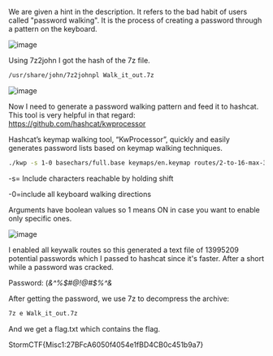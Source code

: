 
We are given a hint in the description. It refers to the bad habit of users called "password walking". It is the process of creating a password through a pattern on the keyboard.

![image](https://user-images.githubusercontent.com/80063008/137868186-fce46bdc-0cb9-4e7f-9ae5-97f271706875.png)


Using 7z2john I got the hash of the 7z file.

```bash
/usr/share/john/7z2johnpl Walk_it_out.7z
```
![image](https://user-images.githubusercontent.com/80063008/137868210-1192dfde-f55c-4f7e-a8a9-16b74563c57a.png)


Now I need to generate a password walking pattern and feed it to hashcat. This tool is very helpful in that regard: https://github.com/hashcat/kwprocessor

Hashcat’s keymap walking tool, “KwProcessor”, quickly and easily generates password lists based on keymap walking techniques.

```bash
./kwp -s 1-0 basechars/full.base keymaps/en.keymap routes/2-to-16-max-3-direction-changes.route -o potential_passwords.txt
```
-s= Include characters reachable by holding shift

-0=include all keyboard walking directions

Arguments have boolean values so 1 means ON in case you want to enable only specific ones.

![image](https://user-images.githubusercontent.com/80063008/137868248-07fa31d2-bff8-4ff9-b623-d8bdad476cc4.png)


I enabled all keywalk routes so this generated a text file of 13995209 potential passwords which I passed to hashcat since it's faster. After a short while a password was cracked.

Password: (*&^%$#@!@#$%^&*

After getting the password, we use 7z to decompress the archive:

```bash
7z e Walk_it_out.7z 
```
And we get a flag.txt which contains the flag.

StormCTF{Misc1:27BFcA6050f4054e1fBD4CB0c451b9a7}

